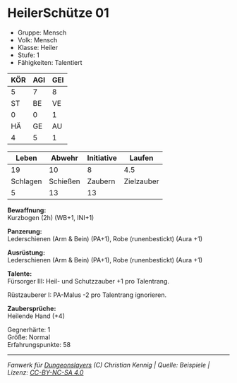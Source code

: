 # HeilerSchütze 01  
- Gruppe: Mensch  
- Volk: Mensch  
- Klasse: Heiler  
- Stufe: 1  
- Fähigkeiten: Talentiert  


| KÖR | AGI | GEI |  
| --- | --- | --- |  
| 5   | 7   | 8   |
| ST  | BE  | VE  |  
| 0   | 0   | 1   |
| HÄ  | GE  | AU  |  
| 4   | 5   | 1   |


| Leben    | Abwehr   | Initiative | Laufen     |
| -------- | -------- | ---------- | ---------- |
| 19       | 10       | 8          | 4.5        |
| Schlagen | Schießen | Zaubern    | Zielzauber |
| 5        | 13       | 13         |            |

**Bewaffnung:**  
Kurzbogen (2h) (WB+1, INI+1)

**Panzerung:**  
Lederschienen (Arm & Bein) (PA+1), Robe (runenbestickt) (Aura +1)

**Ausrüstung:**  
Lederschienen (Arm & Bein) (PA+1), Robe (runenbestickt) (Aura +1)

**Talente:**  
Fürsorger III: Heil- und Schutzzauber +1 pro Talentrang. 

Rüstzauberer I: PA-Malus -2 pro Talentrang ignorieren. 


**Zaubersprüche:**  
Heilende Hand (+4)

Gegnerhärte: 1  
Größe: Normal  
Erfahrungspunkte: 58  



___
*Fanwerk für [Dungeonslayers](https://www.dungeonslayers.net/) (C) Christian Kennig | Quelle: Beispiele | Lizenz: [CC-BY-NC-SA 4.0](https://creativecommons.org/licenses/by-nc-sa/4.0/deed.de)*